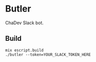 Butler
======

ChaDev Slack bot.

## Build

	mix escript.build
	./butler --token=YOUR_SLACK_TOKEN_HERE
